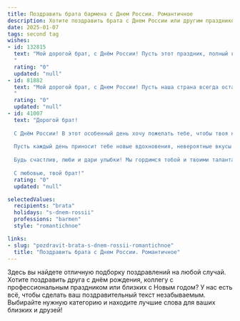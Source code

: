 ```yaml
---
title: Поздравить брата бармена с Днем России. Романтичное
description: Хотите поздравить брата с Днем России или другим праздником? Наш ИИ создаст незабываемое поздравление, а вы обязательно выделитесь среди других.  
date: 2025-01-07
tags: second tag
wishes:
- id: 132815
  text: "Мой дорогой брат, с Днём России! Пусть этот праздник, полный гордости за нашу Родину, наполнит твою жизнь таким же ярким светом, каким ты освещаешь жизни других своим барменским искусством.  Пусть каждый твой коктейль будет подобен шедевру, а  любовь к Родине и к своему делу будет неисчерпаема, как лучшие вина нашей земли.  Будь счастлив, любим и успешен!
  "
  rating: "0"
  updated: "null"
- id: 81882
  text: "Мой дорогой брат, с Днем России! Пусть наша страна всегда остается сильной и свободной, а ты, как настоящий бармен, будешь мастерски создавать праздничное настроение для всех. Пусть твоя жизнь будет наполнена любовью, яркими событиями и добрыми людьми, как бокалы -  искрящимся напитком. С праздником!
  "
  rating: "0"
  updated: "null"
- id: 41007
  text: "Дорогой брат!
  
  С Днём России! В этот особенный день хочу пожелать тебе, чтобы твоя жизнь, как настоящий коктейль, была насыщенной, яркой и гармоничной. Ты — бармен не только за стойкой, но и в жизни, создавая вокруг себя атмосферу уюта и радости.
  
  Пусть каждый день приносит тебе новые вдохновения, невероятные вкусы и смелые идеи. Желаю, чтобы твое сердце всегда было наполнено теплом, как переливающееся в бокале вино.
  
  Будь счастлив, люби и дари улыбки! Мы гордимся тобой и твоими талантами.
  
  С любовью, твой брат!"
  rating: "0"
  updated: "null"

selectedValues:
  recipients: "brata"
  holidays: "s-dnem-rossii"
  professions: "barmen"
  style: "romantichnoe"

links:
- slug: "pozdravit-brata-s-dnem-rossii-romantichnoe"
  title: "Поздравить брата с Днем России. Романтичное"
---
```


Здесь вы найдете отличную подборку поздравлений на любой случай.
Хотите поздравить друга с днём рождения, коллегу с профессиональным праздником или близких с Новым годом? У нас есть всё, чтобы сделать ваш поздравительный текст незабываемым. Выбирайте нужную категорию и находите лучшие слова для ваших близких и друзей!
